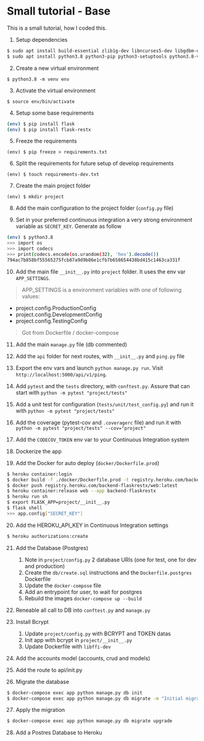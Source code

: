 Small tutorial - Base
=====================

This is a small tutorial, how I coded this.

1. Setup dependencies

``` bash
$ sudo apt install build-essential zlib1g-dev libncurses5-dev libgdbm-dev libnss3-dev libssl-dev libreadline-dev libffi-dev libsqlite3-dev wget
$ sudo apt install python3.8 python3-pip python3-setuptools python3.8-venv -y
```

2. Create a new virtual environment

`$ python3.8 -m venv env`

3. Activate the virtual environment

`$ source env/bin/activate`

4. Setup some base requirements

``` bash
(env) $ pip install flask
(env) $ pip install flask-restx
```

5. Freeze the requirements

`(env) $ pip freeze > requirements.txt`

6. Split the requirements for future setup of develop requirements

`(env) $ touch requirements-dev.txt`

7. Create the main project folder

`(env) $ mkdir project`

8. Add the main configuration to the project folder (`config.py` file)

9. Set in your preferred continuous integration a very strong environment variable as `SECRET_KEY`. Generate as follow

``` bash
(env) $ python3.8
>>> import os
>>> import codecs
>>> print(codecs.encode(os.urandom(32), 'hex').decode())
794ac7b858bf55565275fcb87a9d9b86e1cfb7b658654438bd415c1463ca331f
```

10. Add the main file `__init__.py` into `project` folder. It uses the env var `APP_SETTINGS`.

> APP_SETTINGS is a environment variables with one of following values:
  - project.config.ProductionConfig
  - project.config.DevelopmentConfig
  - project.config.TestingConfig

> Got from Dockerfile / docker-compose

11. Add the main `manage.py` file (db commented)

12. Add the `api` folder for next routes, with `__init__.py` and `ping.py` file

13. Export the env vars and launch `python manage.py run`. Visit `http://localhost:5000/api/v1/ping`.

14. Add `pytest` and the `tests` directory, with `conftest.py`. Assure that can start with `python -m pytest "project/tests"`

15. Add a unit test for configuration (`tests/unit/test_config.py`) and run it with `python -m pytest "project/tests"`

16. Add the coverage (pytest-cov and `.coveragerc` file) and run it with `python -m pytest "project/tests" --cov="project"`

17. Add the `CODECOV_TOKEN` env var to your Continuous Integration system

18. Dockerize the app

19. Add the Docker for auto deploy (`docker/Dockerfile.prod`)

``` bash
$ heroku container:login
$ docker build -f ./docker/Dockerfile.prod -t registry.heroku.com/backend-flaskrestx/web .
$ docker push registry.heroku.com/backend-flaskrestx/web:latest
$ heroku container:release web --app backend-flaskrestx
$ heroku run sh
$ export FLASK_APP=project/__init__.py
$ flask shell
>>> app.config["SECRET_KEY"]
```

20. Add the HEROKU_API_KEY in Continuous Integration settings

``` bash
$ heroku authorizations:create
```

21. Add the Database (Postgres)

    1. Note in `project/config.py` 2 database URIs (one for test, one for dev and production)
    2. Create the `db/create.sql` instructions and the `Dockerfile.postgres` Dockerfile
    3. Update the `docker-compose` file
    4. Add an entrypoint for user, to wait for postgres
    5. Rebuild the images `docker-compose up --build`

22. Reneable all call to DB into `conftest.py` and `manage.py`

23. Install Bcrypt

    1. Update `project/config.py` with BCRYPT and TOKEN datas
    2. Init app with bcrypt in `project/__init__.py`
    3. Update Dockerfile with `libffi-dev`

24. Add the accounts model (accounts, crud and models)

25. Add the route to api/init.py

26. Migrate the database

``` bash
$ docker-compose exec app python manage.py db init
$ docker-compose exec app python manage.py db migrate -m "Initial migration"
```

27. Apply the migration

``` bash
$ docker-compose exec app python manage.py db migrate upgrade
```

28. Add a Postres Database to Heroku